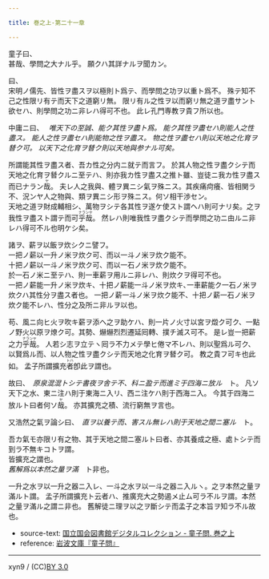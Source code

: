 ```yaml
---

title: 巻之上-第二十一章

---
```



童子曰、  
甚哉、學問之大ナル乎。
願クハ其詳ナルヲ聞カン。

曰、  
宋明ノ儒先、皆性ヲ盡スヲ以極則ト爲テ、而學問之功ヲ以重ト爲不。
殊テ知不己之性限リ有テ而天下之道窮リ無。
限リ有ル之性ヲ以而窮リ無之道ヲ盡サント欲セハ、則學問之功ニ非レハ得可不也。
此レ孔門専教ヲ貴フ所以也。

中庸ニ曰、　
<cite>
唯天下の至誠、能ク其性ヲ盡ト爲。
能ク其性ヲ盡セハ則能人之性盡ス。
能人之性ヲ盡セハ則能物之性ヲ盡ス。
物之性ヲ盡セハ則以天地之化育ヲ朁ク可。
以天下之化育ヲ朁ク則以天地與参ナル可矣。
</cite>

所謂能其性ヲ盡ス者、吾カ性之分内ニ就テ而言フ。
於其人物之性ヲ盡クシテ而天地之化育ヲ朁クルニ至テハ、則亦我カ性ヲ盡ス之推ト雖、豈徒ニ我カ性ヲ盡ス而已ナラン<ruby><rb>哉</rb><rp>(</rp><rt>ヤ</rt><rp>)</rp></ruby>。
夫レ人之我與、體ヲ異ニシ氣ヲ殊ニス。其疾痛疴癢、皆相関ラ不、況ンヤ人之物與、類ヲ異ニシ形ヲ殊ニス。何ソ相干渉セン。  
天地之道ヲ財成輔相シ、萬物ヲシテ各其性ヲ遂ケ使スト謂ヘハ則可ナリ矣。之ヲ我性ヲ盡スト謂テ而可<ruby><rb>乎哉</rb><rp>(</rp><rt>ナランヤ</rt><rp>)</rp></ruby>。
然レハ則唯我性ヲ盡クシテ而學問之功ニ由ルニ非レハ得可不ル也明ケシ矣。

諸ヲ、薪ヲ以飯ヲ炊シクニ譬フ。  
一把ノ薪以一升ノ米ヲ炊ク可、而以一斗ノ米ヲ炊ク能不。  
十把ノ薪以一斗ノ米ヲ炊ク可、而以一石ノ米ヲ炊ク能不。  
於一石ノ米ニ至テハ、則一車薪ヲ用ルニ非レハ、則炊クヲ得可不也。  
一把ノ薪能一升ノ米ヲ炊キ、十把ノ薪能一斗ノ米ヲ炊キ､一車薪能ク一石ノ米ヲ炊クハ其性分ヲ盡ス者也。
一把ノ薪一斗ノ米ヲ炊ク能不、十把ノ薪一石ノ米ヲ炊ク能不レハ、性分之及所ニ非ルヲ以也。

苟、風ニ向ヒ火ヲ吹キ薪ヲ添ヘ之ヲ助ケハ、則一片ノ火寸以宮ヲ燬ク可ク、一點ノ野火以原ヲ燎ク可。其勢、爀爀烈烈遷延囘轉、撲チ滅ス可不。
是レ豈一把薪之力<ruby><rb>乎哉</rb><rp>(</rp><rt>ナランヤ</rt><rp>)</rp></ruby>。
人若シ志ヲ立テヽ囘ラ不力メテ學ヒ倦マ不レハ、則以聖爲ル可ク、以賢爲ル而、以人物之性ヲ盡クシテ而天地之化育ヲ朁ク可。
教之貴フ可キ也此如。
孟子所謂擴充<ruby><rb>者</rb><rp>(</rp><rt>トハ</rt><rp>)</rp></ruby>卽此ヲ謂也。

故曰、　<cite>原泉混混トシテ書夜ヲ舎テ不、科ニ盈テ而進ミ于四海ニ放ル</cite>　ト。
凡ソ天下之水、東ニ注ハ則于東海ニ入リ、西ニ注ケハ則于西海ニ入。
今其于四海ニ放ルト曰者何ソ<ruby><rb>哉</rb><rp>(</rp><rt>ヤ</rt><rp>)</rp></ruby>。
亦其擴充之積、流行窮無ヲ言也。

又浩然之氣ヲ論シ曰、　<cite>直ヲ以養テ而、害スル無レハ則于天地之間ニ塞ル</cite>　ト。

吾カ氣モ亦限リ有之物、其于天地之間ニ塞ルト曰者、亦其養成之極、處トシテ而到ラ不無キコトヲ謂。  
皆擴充之謂也。  
<cite>舊解爲以本然之量ヲ滿</cite>　ト非也。

一升之水ヲ以一升之器ニ入レ、一斗之水ヲ以一斗之器ニ入ルヽ。之ヲ本然之量ヲ滿ルト謂。
孟子所謂擴充ト云者ハ、推廣充大之勢遏メ止ム可ラ不ルヲ謂。本然之量ヲ滿ル之謂ニ非也。
舊解徒ニ理ヲ以之ヲ斷シテ而孟子之本旨ヲ知ラ不ル故也。





* source-text: [国立国会図書館デジタルコレクション - 童子問. 巻之上](http://dl.ndl.go.jp/info:ndljp/pid/757852/19)
* reference: [岩波文庫『童子問』](http://iss.ndl.go.jp/books/R100000002-I000001238419-00)

---
xyn9 / (CC)[BY 3.0](https://creativecommons.org/licenses/by/3.0/deed)
